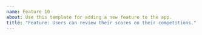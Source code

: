 ```yaml
---
name: Feature 10
about: Use this template for adding a new feature to the app.
title: "Feature: Users can review their scores on their competitions."
---
```

